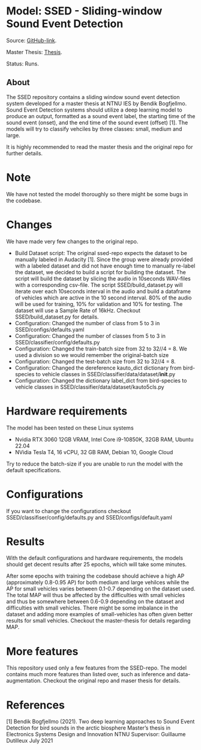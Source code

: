 # Model: SSED - Sliding-window Sound Event Detection

Source: [GitHub-link](https://github.com/bendikbo/SSED).

Master Thesis: [Thesis](https://github.com/bendikbo/SSED/blob/main/thesis.pdf).

Status: Runs.

## About

The SSED repository contains a sliding window sound event detection system developed for a master thesis at NTNU IES by Bendik Bogfjellmo. Sound Event Detection systems should utilize a deep learning model to produce an output, formatted as a sound event label, the starting time of the sound event (onset), and the end time of the sound event (offset) [1]. The models will try to classify vehciles by three classes: small, medium and large. 

It is highly recommended to read the master thesis and the original repo for further details.
# Note
We have not tested the model thoroughly so there might be some bugs in the codebase. 

# Changes
We have made very few changes to the original repo. 

- Build Dataset script: The original ssed-repo expects the dataset to be manually labeled in Audacity [1]. Since the group were already provided with a labeled dataset and did not have enough time to manually re-label the dataset, we decided to build a script for building the dataset. The script will build the dataset by slicing the audio in 10seconds WAV-files with a corresponding csv-file. The script SSED/build_dataset.py will iterate over each 10seconds interval in the audio and build a dataframe of vehicles which are active in the 10 second interval. 80% of the audio will be used for training, 10% for validation and 10% for testing. The dataset will use a Sample Rate of 16kHz. Checkout SSED/build_dataset.py for details.
- Configuration: Changed the number of class from 5 to 3 in SSED/configs/defaults.yaml
- Configuration: Changed the number of classes from 5 to 3 in SSED/classifier/config/defaults.py 
- Configuration: Changed the train-batch size from 32 to 32//4 = 8. We used a division so we would remember the original-batch size
- Configuration: Changed the test-batch size from 32 to 32//4 = 8. 
- Configuration: Changed the dereference kauto_dict dictionary from bird-species to vehicle classes in SSED/classifier/data/dataset/__init__.py 
- Configuration: Changed the dictionary label_dict from bird-species to vehicle classes in SSED/classifier/data/dataset/kauto5cls.py


# Hardware requirements
The model has been tested on these Linux systems 
- Nvidia RTX 3060 12GB VRAM, Intel Core i9-10850K, 32GB RAM, Ubuntu 22.04
- NVidia Tesla T4, 16 vCPU, 32 GB RAM, Debian 10, Google Cloud

Try to reduce the batch-size if you are unable to run the model with the default specifications.

# Configurations
If you want to change the configurations checkout SSED/classifiser/config/defaults.py and SSED/configs/default.yaml


# Results
With the default configurations and hardware requirements, the models should get decent results after 25 epochs, which will take some minutes.

After some epochs with training the codebase should achieve a high AP (approximately 0.8-0.95 AP) for both medium and large vehilces while the AP for small vehicles varies between 0.1-0.7 depending on the dataset used. The total MAP will thus be affected by the difficulties with small vehicles and thus be somewhere between 0.6-0.9 depending on the dataset and difficulties with small vehicles. There might be some imbalance in the dataset and adding more examples of small-vehicles has often given better results for small vehicles. Checkout the master-thesis for details regarding MAP.


# More features
This repository used only a few features from the SSED-repo. The model contains much more features than listed over, such as inference and data-augmentation. Checkout the original repo and maser thesis for details.


# References
<a id="1">[1]</a> 
Bendik Bogfjellmo (2021). 
Two deep learning approaches to Sound Event Detection for bird sounds in the arctic biosphere
Master’s thesis in Electronics Systems Design and Innovation NTNU Supervisor: Guillaume Dutilleux July 2021

